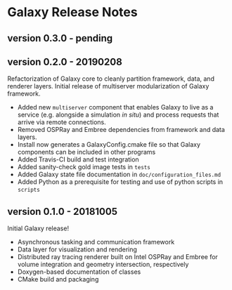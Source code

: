 # Galaxy Release Notes

## version 0.3.0 - pending

## version 0.2.0 - 20190208

Refactorization of Galaxy core to cleanly partition framework, data, and renderer layers. Initial release of multiserver modularization of Galaxy framework.

* Added new `multiserver` component that enables Galaxy to live as a service (e.g. alongside a simulation *in situ*) and process requests that arrive via remote connections.
* Removed OSPRay and Embree dependencies from framework and data layers.
* Install now generates a GalaxyConfig.cmake file so that Galaxy components can be included in other programs
* Added Travis-CI build and test integration
* Added sanity-check gold image tests in `tests`
* Added Galaxy state file documentation in `doc/configuration_files.md`
* Added Python as a prerequisite for testing and use of python scripts in `scripts`

## version 0.1.0 - 20181005

Initial Galaxy release!

* Asynchronous tasking and communication framework
* Data layer for visualization and rendering
* Distributed ray tracing renderer built on Intel OSPRay and Embree for volume integration and geometry intersection, respectively
* Doxygen-based documentation of classes
* CMake build and packaging


